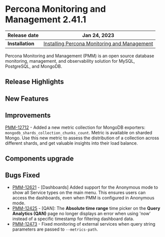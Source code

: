
# Percona Monitoring and Management 2.41.1


| **Release date** | Jan 24, 2023                                                                                    |
| ----------------- | ----------------------------------------------------------------------------------------------- |
| **Installation** | [Installing Percona Monitoring and Management](https://www.percona.com/software/pmm/quickstart) |

Percona Monitoring and Management (PMM) is an open source database monitoring, management, and observability solution for MySQL, PostgreSQL, and MongoDB.

<!---

!!! caution alert alert-warning "Important/Caution"
    Crucial points that need emphasis:

    - Important: A significant point that deserves emphasis.
    - Caution: Used to mean 'Continue with care'.

--->

## Release Highlights



## New Features


## Improvements
[PMM-12712](https://jira.percona.com/browse/PMM-12712) -  Added a new metric collection for MongoDB exporters: `mongodb_shards_collection_chunks_count`. Metric is available on sharded Mongo. Use this new metric to assess the distribution of a collection across different shards, and get valuable insights into their load balance.


## Components upgrade


## Bugs Fixed
- [PMM-12621](https://jira.percona.com/browse/PMM-12621) - [Dashboards] Added support for the Anonymous mode to show all Service types on the main menu. This ensures users can access the dashboards, even when PMM is configured in Anonymous mode.
- [PMM-12425](https://jira.percona.com/browse/PMM-12425) - [QAN]: The **Absolute time range** time picker on the **Query Analytics (QAN)** page no longer displays an error when using 'now' instead of a specific timestamp for filtering dashboard data.
- [PMM-12473](https://jira.percona.com/browse/PMM-12473) - Fixed monitoring of external services when query string parameters are passed to `--metrics-path`.
